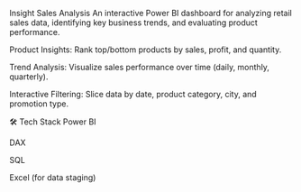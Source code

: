 Insight Sales Analysis
An interactive Power BI dashboard for analyzing retail sales data, identifying key business trends, and evaluating product performance.

Product Insights: Rank top/bottom products by sales, profit, and quantity.

Trend Analysis: Visualize sales performance over time (daily, monthly, quarterly).

Interactive Filtering: Slice data by date, product category, city, and promotion type.

🛠️ Tech Stack
Power BI

DAX

SQL

Excel (for data staging)


